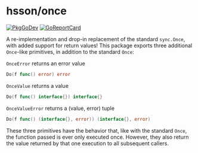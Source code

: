 # hsson/once
[![PkgGoDev](https://pkg.go.dev/badge/github.com/hsson/once)](https://pkg.go.dev/github.com/hsson/once) [![GoReportCard](https://goreportcard.com/badge/github.com/hsson/once)](https://goreportcard.com/report/github.com/hsson/once)

A re-implementation and drop-in replacement of the standard `sync.Once`, with added support for return values! This package exports three additional `Once`-like primitives, in addition to the standard `Once`:

`OnceError` returns an error value
```go
Do(f func() error) error
```
`OnceValue` returns a value
```go
Do(f func() interface{}) interface{}
```
`OnceValueError` returns a (value, error) tuple
```go
Do(f func() (interface{}, error)) (interface{}, error)
```

These three primitives have the behavior that, like with the standard `Once`, the function passed is ever only executed once. However, they also return the value returned by that one execution to all subsequent callers.
